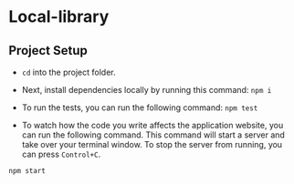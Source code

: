 # Local-library

## Project Setup

- `cd` into the project folder.

- Next, install dependencies locally by running this command: `npm i`

- To run the tests, you can run the following command: `npm test`

- To watch how the code you write affects the application website, you can run the following command. This command will start a server and take over your terminal window. To stop the server from running, you can press `Control+C`.

`npm start`
